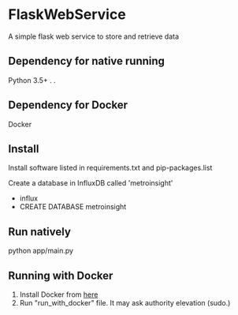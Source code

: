 # FlaskWebService
A simple flask web service to store and retrieve data

## Dependency for native running
Python 3.5+
.
.

## Dependency for Docker
Docker

## Install
Install software listed in requirements.txt and pip-packages.list

Create a database in InfluxDB called 'metroinsight'
* influx
* CREATE DATABASE metroinsight

## Run natively
python app/main.py



## Running with Docker
1. Install Docker from [here](https://docs.docker.com/engine/installation/linux/ubuntu/)
2. Run "run_with_docker" file. It may ask authority elevation (sudo.)

